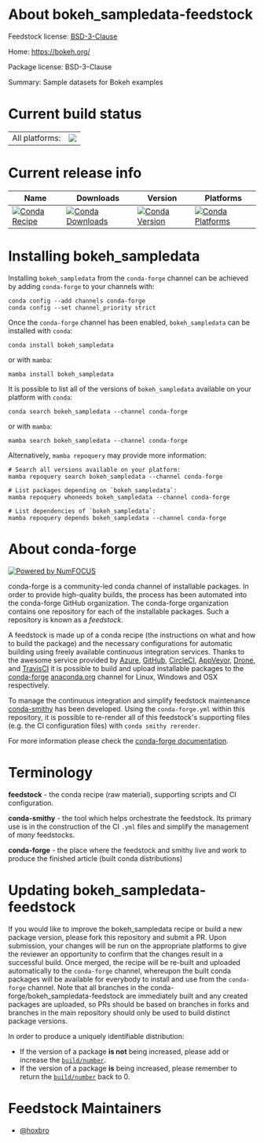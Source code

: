 About bokeh_sampledata-feedstock
================================

Feedstock license: [BSD-3-Clause](https://github.com/conda-forge/bokeh_sampledata-feedstock/blob/main/LICENSE.txt)

Home: https://bokeh.org/

Package license: BSD-3-Clause

Summary: Sample datasets for Bokeh examples

Current build status
====================


<table><tr><td>All platforms:</td>
    <td>
      <a href="https://dev.azure.com/conda-forge/feedstock-builds/_build/latest?definitionId=22435&branchName=main">
        <img src="https://dev.azure.com/conda-forge/feedstock-builds/_apis/build/status/bokeh_sampledata-feedstock?branchName=main">
      </a>
    </td>
  </tr>
</table>

Current release info
====================

| Name | Downloads | Version | Platforms |
| --- | --- | --- | --- |
| [![Conda Recipe](https://img.shields.io/badge/recipe-bokeh_sampledata-green.svg)](https://anaconda.org/conda-forge/bokeh_sampledata) | [![Conda Downloads](https://img.shields.io/conda/dn/conda-forge/bokeh_sampledata.svg)](https://anaconda.org/conda-forge/bokeh_sampledata) | [![Conda Version](https://img.shields.io/conda/vn/conda-forge/bokeh_sampledata.svg)](https://anaconda.org/conda-forge/bokeh_sampledata) | [![Conda Platforms](https://img.shields.io/conda/pn/conda-forge/bokeh_sampledata.svg)](https://anaconda.org/conda-forge/bokeh_sampledata) |

Installing bokeh_sampledata
===========================

Installing `bokeh_sampledata` from the `conda-forge` channel can be achieved by adding `conda-forge` to your channels with:

```
conda config --add channels conda-forge
conda config --set channel_priority strict
```

Once the `conda-forge` channel has been enabled, `bokeh_sampledata` can be installed with `conda`:

```
conda install bokeh_sampledata
```

or with `mamba`:

```
mamba install bokeh_sampledata
```

It is possible to list all of the versions of `bokeh_sampledata` available on your platform with `conda`:

```
conda search bokeh_sampledata --channel conda-forge
```

or with `mamba`:

```
mamba search bokeh_sampledata --channel conda-forge
```

Alternatively, `mamba repoquery` may provide more information:

```
# Search all versions available on your platform:
mamba repoquery search bokeh_sampledata --channel conda-forge

# List packages depending on `bokeh_sampledata`:
mamba repoquery whoneeds bokeh_sampledata --channel conda-forge

# List dependencies of `bokeh_sampledata`:
mamba repoquery depends bokeh_sampledata --channel conda-forge
```


About conda-forge
=================

[![Powered by
NumFOCUS](https://img.shields.io/badge/powered%20by-NumFOCUS-orange.svg?style=flat&colorA=E1523D&colorB=007D8A)](https://numfocus.org)

conda-forge is a community-led conda channel of installable packages.
In order to provide high-quality builds, the process has been automated into the
conda-forge GitHub organization. The conda-forge organization contains one repository
for each of the installable packages. Such a repository is known as a *feedstock*.

A feedstock is made up of a conda recipe (the instructions on what and how to build
the package) and the necessary configurations for automatic building using freely
available continuous integration services. Thanks to the awesome service provided by
[Azure](https://azure.microsoft.com/en-us/services/devops/), [GitHub](https://github.com/),
[CircleCI](https://circleci.com/), [AppVeyor](https://www.appveyor.com/),
[Drone](https://cloud.drone.io/welcome), and [TravisCI](https://travis-ci.com/)
it is possible to build and upload installable packages to the
[conda-forge](https://anaconda.org/conda-forge) [anaconda.org](https://anaconda.org/)
channel for Linux, Windows and OSX respectively.

To manage the continuous integration and simplify feedstock maintenance
[conda-smithy](https://github.com/conda-forge/conda-smithy) has been developed.
Using the ``conda-forge.yml`` within this repository, it is possible to re-render all of
this feedstock's supporting files (e.g. the CI configuration files) with ``conda smithy rerender``.

For more information please check the [conda-forge documentation](https://conda-forge.org/docs/).

Terminology
===========

**feedstock** - the conda recipe (raw material), supporting scripts and CI configuration.

**conda-smithy** - the tool which helps orchestrate the feedstock.
                   Its primary use is in the construction of the CI ``.yml`` files
                   and simplify the management of *many* feedstocks.

**conda-forge** - the place where the feedstock and smithy live and work to
                  produce the finished article (built conda distributions)


Updating bokeh_sampledata-feedstock
===================================

If you would like to improve the bokeh_sampledata recipe or build a new
package version, please fork this repository and submit a PR. Upon submission,
your changes will be run on the appropriate platforms to give the reviewer an
opportunity to confirm that the changes result in a successful build. Once
merged, the recipe will be re-built and uploaded automatically to the
`conda-forge` channel, whereupon the built conda packages will be available for
everybody to install and use from the `conda-forge` channel.
Note that all branches in the conda-forge/bokeh_sampledata-feedstock are
immediately built and any created packages are uploaded, so PRs should be based
on branches in forks and branches in the main repository should only be used to
build distinct package versions.

In order to produce a uniquely identifiable distribution:
 * If the version of a package **is not** being increased, please add or increase
   the [``build/number``](https://docs.conda.io/projects/conda-build/en/latest/resources/define-metadata.html#build-number-and-string).
 * If the version of a package **is** being increased, please remember to return
   the [``build/number``](https://docs.conda.io/projects/conda-build/en/latest/resources/define-metadata.html#build-number-and-string)
   back to 0.

Feedstock Maintainers
=====================

* [@hoxbro](https://github.com/hoxbro/)

